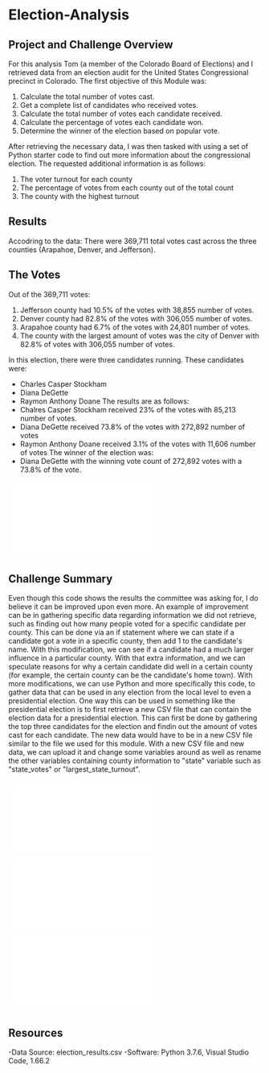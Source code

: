 # Election-Analysis

## Project and Challenge Overview
  For this analysis Tom (a member of the Colorado Board of Elections) and I retrieved data from an election audit for the United States Congressional precinct in Colorado. The first objective of this Module was:
1. Calculate the total number of votes cast.
2. Get a complete list of candidates who received votes.
3. Calculate the total number of votes each candidate received. 
4. Calculate the percentage of votes each candidate won.
5. Determine the winner of the election based on popular vote.

  After retrieving the necessary data, I was then tasked with using a set of Python starter code to find out more information about the congressional election. The requested additional information is as follows:
1. The voter turnout for each county
2. The percentage of votes from each county out of the total count
3. The county with the highest turnout 

## Results
Accodring to the data: 
There were 369,711 total votes cast across the three counties (Arapahoe, Denver, and Jefferson). 
##  The Votes
Out of the 369,711 votes: 
1. Jefferson county had 10.5% of the votes with 38,855 number of votes.
2. Denver county had  82.8% of the votes with 306,055 number of votes.
3. Arapahoe county had 6.7% of the votes with 24,801 number of votes. 
4. The county with the largest amount of votes was the city of Denver with 82.8% of votes with 306,055 number of votes.

In this election, there were three candidates running. These candidates were:
  - Charles Casper Stockham 
  - Diana DeGette
  - Raymon Anthony Doane
The results are as follows:
  - Chalres Casper Stockham received 23% of the votes with 85,213 number of votes.
  - Diana DeGette received 73.8% of the votes with 272,892 number of votes 
  - Raymon Anthony Doane received 3.1% of the votes with 11,606 number of votes
The winner of the election was:
  - Diana DeGette with the winning vote count of 272,892 votes  with a 73.8% of the vote.

![Election_Results](./Election-Analysis/Analysis/election_results.txt)
  

## Challenge Summary 
  Even though this code shows the results the committee was asking for, I do believe it can be improved upon even more. An example of improvement can be in gathering specific data regarding information we did not retrieve, such as finding out how many people voted for a specific candidate per county. This can be done via an if statement where we can state if a candidate got a vote in a specific county, then add 1 to the candidate's name. With this modification, we can see if a candidate had a much larger influence in a particular county. With that extra information, and we can speculate reasons for why a certain candidate did well in a certain county (for example, the certain county can be the candidate's home town).
  With more modifications, we can use Python and more specifically this code, to gather data that can be used in any election from the local level to even a presidential election. One way this can be used in something like the presidential election is to first retrieve a new CSV file that can contain the election data for a presidential election. This can first be done by gathering the top three candidates for the election and findin out the amount of votes cast for each candidate. The new data would have to be in a new CSV file similar to the file we used for this module.  With a new CSV file and new data, we can upload it and change some variables around as well as rename the other variables containing county information to "state" variable such as "state_votes" or "largest_state_turnout". 
  
![Code](./Election-Analysis/Analysis/Python_Code_(1).pdf)
![Code](./Election-Analysis/Analysis/Python_Code_(2).pdf)
![Code](./Election-Analysis/Analysis/Python_Code_(3).pdf)

## Resources 
-Data Source: election_results.csv
-Software: Python 3.7.6, Visual Studio Code, 1.66.2
